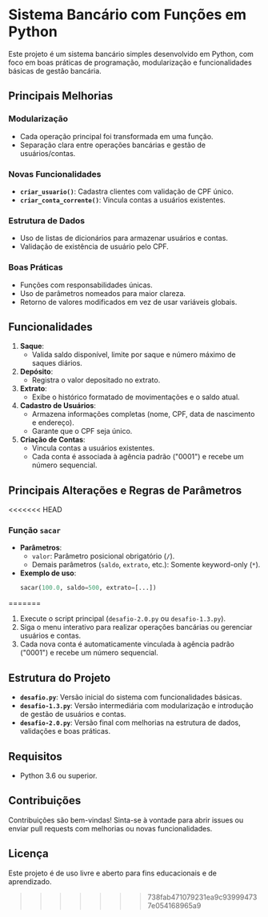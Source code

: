 # Sistema Bancário com Funções em Python

Este projeto é um sistema bancário simples desenvolvido em Python, com foco em boas práticas de programação, modularização e funcionalidades básicas de gestão bancária.

## Principais Melhorias

### Modularização
- Cada operação principal foi transformada em uma função.
- Separação clara entre operações bancárias e gestão de usuários/contas.

### Novas Funcionalidades
- **`criar_usuario()`**: Cadastra clientes com validação de CPF único.
- **`criar_conta_corrente()`**: Vincula contas a usuários existentes.

### Estrutura de Dados
- Uso de listas de dicionários para armazenar usuários e contas.
- Validação de existência de usuário pelo CPF.

### Boas Práticas
- Funções com responsabilidades únicas.
- Uso de parâmetros nomeados para maior clareza.
- Retorno de valores modificados em vez de usar variáveis globais.

## Funcionalidades

1. **Saque**:
   - Valida saldo disponível, limite por saque e número máximo de saques diários.
2. **Depósito**:
   - Registra o valor depositado no extrato.
3. **Extrato**:
   - Exibe o histórico formatado de movimentações e o saldo atual.
4. **Cadastro de Usuários**:
   - Armazena informações completas (nome, CPF, data de nascimento e endereço).
   - Garante que o CPF seja único.
5. **Criação de Contas**:
   - Vincula contas a usuários existentes.
   - Cada conta é associada à agência padrão ("0001") e recebe um número sequencial.

## Principais Alterações e Regras de Parâmetros

<<<<<<< HEAD
### Função `sacar`
- **Parâmetros**:
  - `valor`: Parâmetro posicional obrigatório (`/`).
  - Demais parâmetros (`saldo`, `extrato`, etc.): Somente keyword-only (`*`).
- **Exemplo de uso**:
  ```python
  sacar(100.0, saldo=500, extrato=[...])
=======
1. Execute o script principal (`desafio-2.0.py` ou `desafio-1.3.py`).
2. Siga o menu interativo para realizar operações bancárias ou gerenciar usuários e contas.
3. Cada nova conta é automaticamente vinculada à agência padrão ("0001") e recebe um número sequencial.

## Estrutura do Projeto

- **`desafio.py`**: Versão inicial do sistema com funcionalidades básicas.
- **`desafio-1.3.py`**: Versão intermediária com modularização e introdução de gestão de usuários e contas.
- **`desafio-2.0.py`**: Versão final com melhorias na estrutura de dados, validações e boas práticas.

## Requisitos

- Python 3.6 ou superior.

## Contribuições

Contribuições são bem-vindas! Sinta-se à vontade para abrir issues ou enviar pull requests com melhorias ou novas funcionalidades.

## Licença

Este projeto é de uso livre e aberto para fins educacionais e de aprendizado.
>>>>>>> 738fab471079231ea9c939994737e054168965a9
